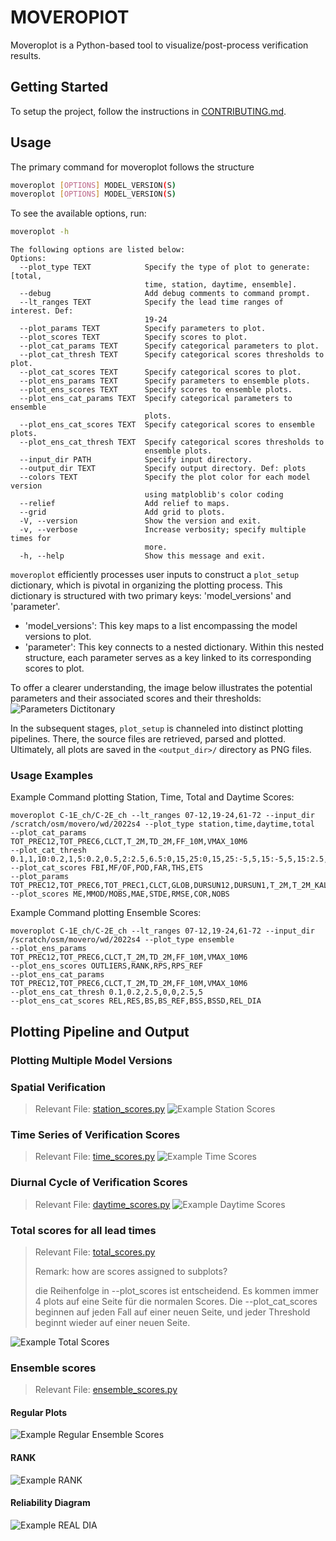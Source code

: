 # MOVEROPlOT
Moveroplot is a Python-based tool to visualize/post-process verification results.
## Getting Started
To setup the project, follow the instructions in [CONTRIBUTING.md](CONTRIBUTING.md).


## Usage
The primary command for moveroplot follows the structure
```bash
moveroplot [OPTIONS] MODEL_VERSION(S)
moveroplot [OPTIONS] MODEL_VERSION(S)
```
To see the available options, run:
```bash
moveroplot -h
```
```
The following options are listed below:
Options:
  --plot_type TEXT            Specify the type of plot to generate: [total,
                              time, station, daytime, ensemble].
  --debug                     Add debug comments to command prompt.
  --lt_ranges TEXT            Specify the lead time ranges of interest. Def:
                              19-24
  --plot_params TEXT          Specify parameters to plot.
  --plot_scores TEXT          Specify scores to plot.
  --plot_cat_params TEXT      Specify categorical parameters to plot.
  --plot_cat_thresh TEXT      Specify categorical scores thresholds to plot.
  --plot_cat_scores TEXT      Specify categorical scores to plot.
  --plot_ens_params TEXT      Specify parameters to ensemble plots.
  --plot_ens_scores TEXT      Specify scores to ensemble plots.
  --plot_ens_cat_params TEXT  Specify categorical parameters to ensemble
                              plots.
  --plot_ens_cat_scores TEXT  Specify categorical scores to ensemble plots.
  --plot_ens_cat_thresh TEXT  Specify categorical scores thresholds to
                              ensemble plots.
  --input_dir PATH            Specify input directory.
  --output_dir TEXT           Specify output directory. Def: plots
  --colors TEXT               Specify the plot color for each model version
                              using matploblib's color coding
  --relief                    Add relief to maps.
  --grid                      Add grid to plots.
  -V, --version               Show the version and exit.
  -v, --verbose               Increase verbosity; specify multiple times for
                              more.
  -h, --help                  Show this message and exit.

```
`moveroplot` efficiently processes user inputs to construct a `plot_setup` dictionary, which is pivotal in organizing the plotting process. 
This dictionary is structured with two primary keys: 'model_versions' and 'parameter'.
* 'model_versions': This key maps to a list encompassing the model versions to plot.
* 'parameter': This key connects to a nested dictionary. Within this nested structure, each parameter serves as a key linked to its corresponding scores to plot.

To offer a clearer understanding, the image below illustrates the potential parameters and their associated scores and their thresholds:
![**Parameters Dictitonary**](https://i.imgur.com/kdQrufu.png)

In the subsequent stages, `plot_setup` is channeled into distinct plotting pipelines. There, the source files are retrieved, parsed and plotted. 
Ultimately, all plots are saved in the `<output_dir>/` directory as PNG files.

### Usage Examples
Example Command plotting Station, Time, Total and Daytime Scores:
```
moveroplot C-1E_ch/C-2E_ch --lt_ranges 07-12,19-24,61-72 --input_dir /scratch/osm/movero/wd/2022s4 --plot_type station,time,daytime,total
--plot_cat_params TOT_PREC12,TOT_PREC6,CLCT,T_2M,TD_2M,FF_10M,VMAX_10M6
--plot_cat_thresh 0.1,1,10:0.2,1,5:0.2,0.5,2:2.5,6.5:0,15,25:0,15,25:-5,5,15:-5,5,15:2.5,5,10:2.5,5,10:5,12.5,20:5,12.5,20
--plot_cat_scores FBI,MF/OF,POD,FAR,THS,ETS
--plot_params TOT_PREC12,TOT_PREC6,TOT_PREC1,CLCT,GLOB,DURSUN12,DURSUN1,T_2M,T_2M_KAL,TD_2M,TD_2M_KAL,RELHUM_2M,FF_10M,FF_10M_KAL,VMAX_10M6,VMAX_10M1,DD_10M,PS,PMSL
--plot_scores ME,MMOD/MOBS,MAE,STDE,RMSE,COR,NOBS
```
Example Command plotting Ensemble Scores:
```
moveroplot C-1E_ch/C-2E_ch --lt_ranges 07-12,19-24,61-72 --input_dir /scratch/osm/movero/wd/2022s4 --plot_type ensemble
--plot_ens_params TOT_PREC12,TOT_PREC6,CLCT,T_2M,TD_2M,FF_10M,VMAX_10M6
--plot_ens_scores OUTLIERS,RANK,RPS,RPS_REF
--plot_ens_cat_params TOT_PREC12,TOT_PREC6,CLCT,T_2M,TD_2M,FF_10M,VMAX_10M6
--plot_ens_cat_thresh 0.1,0.2,2.5,0,0,2.5,5
--plot_ens_cat_scores REL,RES,BS,BS_REF,BSS,BSSD,REL_DIA
```

## Plotting Pipeline and Output
### Plotting Multiple Model Versions

### Spatial Verification
> Relevant File: [station_scores.py](src/moveroplot/station_scores.py)
![**Example Station Scores**](img/station_scores_example.png)
### Time Series of Verification Scores 
> Relevant File: [time_scores.py](src/moveroplot/time_scores.py)
![**Example Time Scores**](img/time_scores_example.png)
### Diurnal Cycle of Verification Scores
> Relevant File: [daytime_scores.py](src/moveroplot/daytime_scores.py)
![**Example Daytime Scores**](img/daytime_scores_example.png)
### Total scores for all lead times
> Relevant File: [total_scores.py](src/moveroplot/total_scores.py)
>
> Remark: how are scores assigned to subplots?
>
> die Reihenfolge in --plot_scores ist entscheidend. Es kommen immer 4 plots auf eine Seite für die normalen Scores. Die --plot_cat_scores beginnen auf jeden Fall auf einer neuen Seite, und jeder Threshold beginnt wieder auf einer neuen Seite.

![**Example Total Scores**](img/total_scores_example.png)
### Ensemble scores
> Relevant File: [ensemble_scores.py](src/moveroplot/ensemble_scores.py)
#### Regular Plots
![**Example Regular Ensemble Scores**](img/ensemble_scores_OUTLIERS_example.png)
#### RANK
![**Example RANK**](img/ensemble_scores_RANK_example.png)
#### Reliability Diagram
![**Example REAL DIA**](img/ensemble_scores_REL_DIA_example.png)
